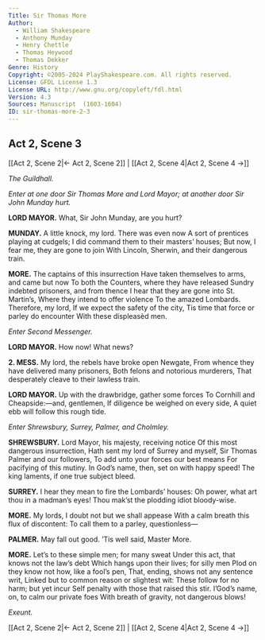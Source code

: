 ```yaml
---
Title: Sir Thomas More
Author: 
  - William Shakespeare
  - Anthony Munday
  - Henry Chettle
  - Thomas Heywood
  - Thomas Dekker
Genre: History
Copyright: ©2005-2024 PlayShakespeare.com. All rights reserved.
License: GFDL License 1.3
License URL: http://www.gnu.org/copyleft/fdl.html
Version: 4.3
Sources: Manuscript  (1603-1604)
ID: sir-thomas-more-2-3
---
```


## Act 2, Scene 3
[[Act 2, Scene 2|← Act 2, Scene 2]] | [[Act 2, Scene 4|Act 2, Scene 4 →]]

*The Guildhall.*

*Enter at one door Sir Thomas More and Lord Mayor; at another door Sir John Munday hurt.*

**LORD MAYOR.**
What, Sir John Munday, are you hurt?

**MUNDAY.**
A little knock, my lord. There was even now
A sort of prentices playing at cudgels;
I did command them to their masters’ houses;
But now, I fear me, they are gone to join
With Lincoln, Sherwin, and their dangerous train.

**MORE.**
The captains of this insurrection
Have taken themselves to arms, and came but now
To both the Counters, where they have released
Sundry indebted prisoners, and from thence
I hear that they are gone into St. Martin’s,
Where they intend to offer violence
To the amazed Lombards. Therefore, my lord,
If we expect the safety of the city,
Tis time that force or parley do encounter
With these displeasèd men.

*Enter Second Messenger.*

**LORD MAYOR.**
How now! What news?

**2. MESS.**
My lord, the rebels have broke open Newgate,
From whence they have delivered many prisoners,
Both felons and notorious murderers,
That desperately cleave to their lawless train.

**LORD MAYOR.**
Up with the drawbridge, gather some forces
To Cornhill and Cheapside:—and, gentlemen,
If diligence be weighed on every side,
A quiet ebb will follow this rough tide.

*Enter Shrewsbury, Surrey, Palmer, and Cholmley.*

**SHREWSBURY.**
Lord Mayor, his majesty, receiving notice
Of this most dangerous insurrection,
Hath sent my lord of Surrey and myself,
Sir Thomas Palmer and our followers,
To add unto your forces our best means
For pacifying of this mutiny.
In God’s name, then, set on with happy speed!
The king laments, if one true subject bleed.

**SURREY.**
I hear they mean to fire the Lombards’ houses:
Oh power, what art thou in a madman’s eyes!
Thou mak’st the plodding idiot bloody-wise.

**MORE.**
My lords, I doubt not but we shall appease
With a calm breath this flux of discontent:
To call them to a parley, questionless⁠—

**PALMER.**
May fall out good. ’Tis well said, Master More.

**MORE.**
Let’s to these simple men; for many sweat
Under this act, that knows not the law’s debt
Which hangs upon their lives; for silly men
Plod on they know not how, like a fool’s pen,
That, ending, shows not any sentence writ,
Linked but to common reason or slightest wit:
These follow for no harm; but yet incur
Self penalty with those that raised this stir.
I’God’s name, on, to calm our private foes
With breath of gravity, not dangerous blows!

*Exeunt.*

 [[Act 2, Scene 2|← Act 2, Scene 2]] | [[Act 2, Scene 4|Act 2, Scene 4 →]]